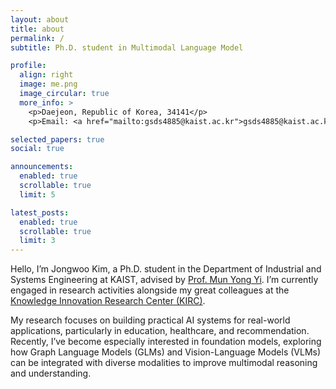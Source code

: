 ```yaml
---
layout: about
title: about
permalink: /
subtitle: Ph.D. student in Multimodal Language Model

profile:
  align: right
  image: me.png
  image_circular: true
  more_info: >
    <p>Daejeon, Republic of Korea, 34141</p>
    <p>Email: <a href="mailto:gsds4885@kaist.ac.kr">gsds4885@kaist.ac.kr</a></p>

selected_papers: true
social: true

announcements:
  enabled: true
  scrollable: true
  limit: 5

latest_posts:
  enabled: true
  scrollable: true
  limit: 3
---
```


Hello, I’m Jongwoo Kim, a Ph.D. student in the Department of Industrial and Systems Engineering at KAIST, advised by [Prof. Mun Yong Yi](https://sites.google.com/view/myyi-kaist). I’m currently engaged in research activities alongside my great colleagues at the [Knowledge Innovation Research Center (KIRC)](https://kirc.kaist.ac.kr).

My research focuses on building practical AI systems for real-world applications, particularly in education, healthcare, and recommendation. Recently, I’ve become especially interested in foundation models, exploring how Graph Language Models (GLMs) and Vision-Language Models (VLMs) can be integrated with diverse modalities to improve multimodal reasoning and understanding.
